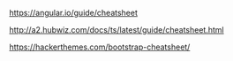 https://angular.io/guide/cheatsheet

http://a2.hubwiz.com/docs/ts/latest/guide/cheatsheet.html

https://hackerthemes.com/bootstrap-cheatsheet/